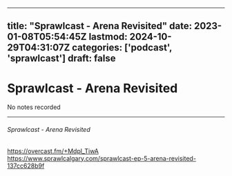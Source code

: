 
---
title: "Sprawlcast - Arena Revisited"
date: 2023-01-08T05:54:45Z
lastmod: 2024-10-29T04:31:07Z
categories: ['podcast', 'sprawlcast']
draft: false
---


# Sprawlcast - Arena Revisited

No notes recorded
- - -
###### Sprawlcast - Arena Revisited

https://overcast.fm/+Mdpl_TiwA  
https://www.sprawlcalgary.com/sprawlcast-ep-5-arena-revisited-137cc628b9f

<!-- #public #podcast #sprawlcast -->

<!-- {BearID:8B8CBA85-28C7-4395-A9FB-B3C7077F2A53-28016-00002D97E82BCFAB} -->
